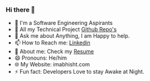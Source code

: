  ### Hi there 👋

- 🔭 I'm a Software Engineering Aspirants 
- 🌱 All my Technical Project [Github Repo's](https://github.com/imabhisht?tab=repositories)
- 💬 Ask me about Anything, I am Happy to help.
- 📫 How to Reach me: [Linkedin](https://www.linkedin.com/in/imabhisht/)
- 📝 About me: Check my [Resume](https://drive.google.com/file/d/16lwa1cy9HgppQWIf1qp5DTI0ZmTknF70/view?usp=sharing)
- 😄 Pronouns: He/him
- 🌐 My Website: imabhisht.com
- ⚡ Fun fact: Developers Love to stay Awake at Night.
